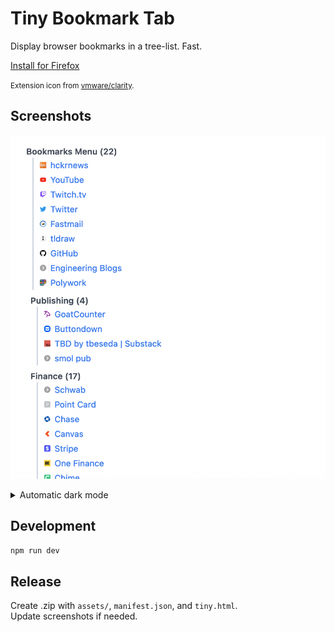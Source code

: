 # Tiny Bookmark Tab

Display browser bookmarks in a tree-list. Fast.

[Install for Firefox](https://addons.mozilla.org/en-US/firefox/addon/tiny-bookmark-tab/)

<small>Extension icon from [vmware/clarity](https://github.com/vmware/clarity).</small>

## Screenshots

![light](./screen_light.png)

<details>

<summary>Automatic dark mode</summary>

![dark](./screen_dark.png)

</details>

## Development

```bash
npm run dev
```

## Release

Create .zip with `assets/`, `manifest.json`, and `tiny.html`.  
Update screenshots if needed.

